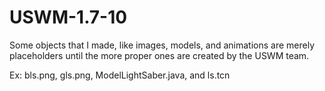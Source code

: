 # USWM-1.7-10

Some objects that I made, like images, models, and animations are merely placeholders until the more proper ones are created by the USWM team.

Ex:		bls.png, gls.png, ModelLightSaber.java, and ls.tcn
